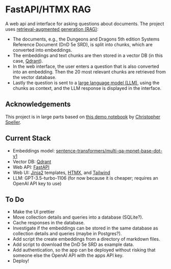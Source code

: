 # FastAPI/HTMX RAG

A web api and interface for asking questions about documents. The project uses 
[retrieval-augmented generation (RAG)](https://en.wikipedia.org/wiki/Retrieval-augmented_generation):
- The documents, e.g., the Dungeons and Dragons 5th edition Systems Reference
  Document (DnD 5e SRD), is split into chunks, which are converted into
  embeddings.
- The embeddings and text chunks are then stored in a vector DB (in this case,
  [Qdrant](https://qdrant.tech/)).
- In the web interface, the user enters a question that is also converted into
  an embedding. Then the 20 most relevant chunks are retrieved from the vector
  database.
- Lastly the question is sent to a [large language model
  (LLM)](https://en.wikipedia.org/wiki/Large_language_model), using the chunks
  as context, and the LLM response is displayed in the interface.

## Acknowledgements

This project is in large parts based on [this demo notebook](https://github.com/crspeller/dnd-answers) by [Christopher Speller](https://github.com/crspeller).

## Current Stack
- Embeddings model:
  [sentence-transformers/multi-qa-mpnet-base-dot-v1](https://huggingface.co/sentence-transformers/multi-qa-mpnet-base-dot-v10)
- Vector DB: [Qdrant](https://qdrant.tech/)
- Web API: [FastAPI](https://fastapi.tiangolo.com/)
- Web UI: [Jinja2](https://palletsprojects.com/p/jinja/) templates, [HTMX](https://htmx.org/), and [Tailwind](https://tailwindcss.com/)
- LLM: GPT-3.5-turbo-1106 (for now because it is cheaper; requires an OpenAI API key to
  use)

## To Do 
- Make the UI prettier
- Move collection details and queries into a database (SQLite?).
- Cache responses in the database.
- Investigate if the embeddings can be stored in the same database as collection
  details and queries (maybe in Postgres?).
- Add script the create embeddings from a directory of markdown files.
- Add script to download the DnD 5e SRD as example data.
- Add authentication, so the app can be deployed without risking that someone
  else the OpenAI API with the apps API key.
- Deploy!
